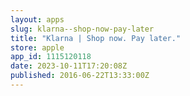 ```yaml
---
layout: apps
slug: klarna--shop-now-pay-later
title: "Klarna | Shop now. Pay later."
store: apple
app_id: 1115120118
date: 2023-10-11T17:20:08Z
published: 2016-06-22T13:33:00Z
---
```

